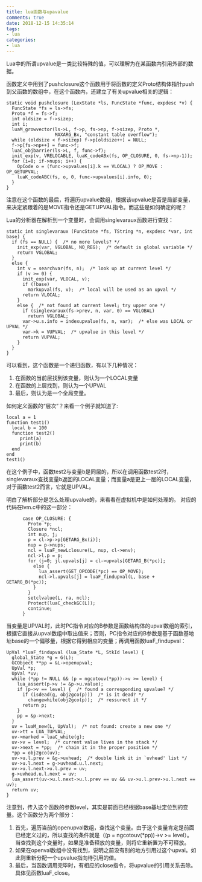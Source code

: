 ```yaml
---
title: lua函数与upavalue
comments: true
date: 2018-12-15 14:35:14
tags:
- lua
categories:
- lua
---
```


Lua中的所谓upvalue是一类比较特殊的值，可以理解为在某函数内引用外部的数据。

函数定义中用到了pushclosure这个函数用于将函数的定义Proto结构体指针push到父函数的数组中，在这个函数内，还建立了有关upvalue相关的逻辑：

```
static void pushclosure (LexState *ls, FuncState *func, expdesc *v) {
  FuncState *fs = ls->fs;
  Proto *f = fs->f;
  int oldsize = f->sizep;
  int i;
  luaM_growvector(ls->L, f->p, fs->np, f->sizep, Proto *,
                  MAXARG_Bx, "constant table overflow");
  while (oldsize < f->sizep) f->p[oldsize++] = NULL;
  f->p[fs->np++] = func->f;
  luaC_objbarrier(ls->L, f, func->f);
  init_exp(v, VRELOCABLE, luaK_codeABx(fs, OP_CLOSURE, 0, fs->np-1));
  for (i=0; if->nups; i++) {
    OpCode o = (func->upvalues[i].k == VLOCAL) ? OP_MOVE : OP_GETUPVAL;
    luaK_codeABC(fs, o, 0, func->upvalues[i].info, 0);
  }
}
```

注意在这个函数的最后，将遍历upvalue数组，根据该upvalue是否是局部变量，来决定紧跟着的是MOVE指令还是GETUPVAL指令。而这些是如何确定的呢？

Lua的分析器在解析到一个变量时，会调用singlevaraux函数进行查找：

```
static int singlevaraux (FuncState *fs, TString *n, expdesc *var, int base) {
  if (fs == NULL) {  /* no more levels? */
    init_exp(var, VGLOBAL, NO_REG);  /* default is global variable */
    return VGLOBAL;
  }
  else {
    int v = searchvar(fs, n);  /* look up at current level */
    if (v >= 0) {
      init_exp(var, VLOCAL, v);
      if (!base)
        markupval(fs, v);  /* local will be used as an upval */
      return VLOCAL;
    }
    else {  /* not found at current level; try upper one */
      if (singlevaraux(fs->prev, n, var, 0) == VGLOBAL)
        return VGLOBAL;
      var->u.s.info = indexupvalue(fs, n, var);  /* else was LOCAL or UPVAL */
      var->k = VUPVAL;  /* upvalue in this level */
      return VUPVAL;
    }
  }
}
```

可以看到，这个函数是一个递归函数，有以下几种情况：

1. 在函数的当前层找到该变量，则认为一个LOCAL变量
2. 在函数的上层找到，则认为一个UPVAL
3. 最后，则认为是一个全局变量。

如何定义函数的“层次”？来看一个例子就知道了:

```
local a = 1
function test1()
  local b = 100
  function test2()
     print(a)
     print(b)
  end
end
test1()
```

在这个例子中，函数test2与变量b是同层的，所以在调用函数test2时，singlevaraux查找变量b返回的LOCAL变量；而变量a是更上一层的LOCAL变量，对于函数test2而言，它就是UPVAL。

明白了解析部分是怎么处理upvalue的，来看看在虚拟机中是如何处理的。
对应的代码在lvm.c中的这一部分：

```
      case OP_CLOSURE: {
        Proto *p;
        Closure *ncl;
        int nup, j;
        p = cl->p->p[GETARG_Bx(i)];
        nup = p->nups;
        ncl = luaF_newLclosure(L, nup, cl->env);
        ncl->l.p = p;
        for (j=0; jl.upvals[j] = cl->upvals[GETARG_B(*pc)];
          else {
            lua_assert(GET_OPCODE(*pc) == OP_MOVE);
            ncl->l.upvals[j] = luaF_findupval(L, base + GETARG_B(*pc));
          }
        }
        setclvalue(L, ra, ncl);
        Protect(luaC_checkGC(L));
        continue;
      }
```

当变量是UPVAL时，此时PC指令对应的B参数是函数结构体的upval数组的索引，根据它直接从upval数组中取出值来；否则，PC指令对应的B参数是基于函数基地址base的一个偏移量，根据它得到相应的变量；再调用函数luaF_findupval：

```
UpVal *luaF_findupval (lua_State *L, StkId level) {
  global_State *g = G(L);
  GCObject **pp = &L->openupval;
  UpVal *p;
  UpVal *uv;
  while (*pp != NULL && (p = ngcotouv(*pp))->v >= level) {
    lua_assert(p->v != &p->u.value);
    if (p->v == level) {  /* found a corresponding upvalue? */
      if (isdead(g, obj2gco(p)))  /* is it dead? */
        changewhite(obj2gco(p));  /* ressurect it */
      return p;
    }
    pp = &p->next;
  }
  uv = luaM_new(L, UpVal);  /* not found: create a new one */
  uv->tt = LUA_TUPVAL;
  uv->marked = luaC_white(g);
  uv->v = level;  /* current value lives in the stack */
  uv->next = *pp;  /* chain it in the proper position */
  *pp = obj2gco(uv);
  uv->u.l.prev = &g->uvhead;  /* double link it in `uvhead' list */
  uv->u.l.next = g->uvhead.u.l.next;
  uv->u.l.next->u.l.prev = uv;
  g->uvhead.u.l.next = uv;
  lua_assert(uv->u.l.next->u.l.prev == uv && uv->u.l.prev->u.l.next == uv);
  return uv;
}
```

注意到，传入这个函数的参数level，其实是前面已经根据base基址定位到的变量。这个函数分为两个部分：

1. 首先，遍历当前的openupval数组，查找这个变量。由于这个变量肯定是前面已经定义过的，所以查找的条件就是（(p = ngcotouv(*pp))->v >= level）。当查找到这个变量时，如果是准备释放的变量，则将它重新置为不可释放。
2. 如果在openval数组中没有找到，说明之前没有别的地方引用过这个upval。如此则重新分配一个upvalue指向待引用的值。
3. 最后，当函数调用完毕时，有相应的close指令，将upvalue的引用关系去除。具体见函数luaF_close。